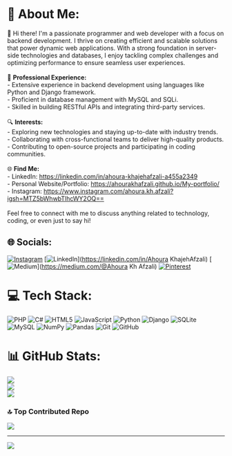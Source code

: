 # 💫 About Me:
👋 Hi there! I'm a passionate programmer and web developer with a focus on backend development. I thrive on creating efficient and scalable solutions that power dynamic web applications. With a strong foundation in server-side technologies and databases, I enjoy tackling complex challenges and optimizing performance to ensure seamless user experiences.<br><br>💼 **Professional Experience:**<br>- Extensive experience in backend development using languages like Python and Django framework.<br>- Proficient in database management with MySQL and SQLi.<br>- Skilled in building RESTful APIs and integrating third-party services.<br><br>🔍 **Interests:**<br>- Exploring new technologies and staying up-to-date with industry trends.<br>- Collaborating with cross-functional teams to deliver high-quality products.<br>- Contributing to open-source projects and participating in coding communities.<br><br>🌐 **Find Me:**<br>- LinkedIn: https://linkedin.com/in/ahoura-khajehafzali-a455a2349<br>- Personal Website/Portfolio: https://ahourakhafzali.github.io/My-portfolio/<br>- Instagram: https://www.instagram.com/ahoura.kh.afzali?igsh=MTZ5bWhwbTlhcWY2OQ==<br><br>Feel free to connect with me to discuss anything related to technology, coding, or even just to say hi! <br>


## 🌐 Socials:
[![Instagram](https://img.shields.io/badge/Instagram-%23E4405F.svg?logo=Instagram&logoColor=white)](https://instagram.com/ahoura.kh.afzali) [![LinkedIn](https://img.shields.io/badge/LinkedIn-%230077B5.svg?logo=linkedin&logoColor=white)](https://linkedin.com/in/Ahoura KhajehAfzali) [![Medium](https://img.shields.io/badge/Medium-12100E?logo=medium&logoColor=white)](https://medium.com/@Ahoura Kh Afzali) [![Pinterest](https://img.shields.io/badge/Pinterest-%23E60023.svg?logo=Pinterest&logoColor=white)](https://pinterest.com/Ahoura.kh) 

# 💻 Tech Stack:
![PHP](https://img.shields.io/badge/php-%23777BB4.svg?style=for-the-badge&logo=php&logoColor=white) ![C#](https://img.shields.io/badge/c%23-%23239120.svg?style=for-the-badge&logo=csharp&logoColor=white) ![HTML5](https://img.shields.io/badge/html5-%23E34F26.svg?style=for-the-badge&logo=html5&logoColor=white) ![JavaScript](https://img.shields.io/badge/javascript-%23323330.svg?style=for-the-badge&logo=javascript&logoColor=%23F7DF1E) ![Python](https://img.shields.io/badge/python-3670A0?style=for-the-badge&logo=python&logoColor=ffdd54) ![Django](https://img.shields.io/badge/django-%23092E20.svg?style=for-the-badge&logo=django&logoColor=white) ![SQLite](https://img.shields.io/badge/sqlite-%2307405e.svg?style=for-the-badge&logo=sqlite&logoColor=white) ![MySQL](https://img.shields.io/badge/mysql-4479A1.svg?style=for-the-badge&logo=mysql&logoColor=white) ![NumPy](https://img.shields.io/badge/numpy-%23013243.svg?style=for-the-badge&logo=numpy&logoColor=white) ![Pandas](https://img.shields.io/badge/pandas-%23150458.svg?style=for-the-badge&logo=pandas&logoColor=white) ![Git](https://img.shields.io/badge/git-%23F05033.svg?style=for-the-badge&logo=git&logoColor=white) ![GitHub](https://img.shields.io/badge/github-%23121011.svg?style=for-the-badge&logo=github&logoColor=white)
# 📊 GitHub Stats:
![](https://github-readme-stats.vercel.app/api?username=AhouraKhAfzali&theme=ambient_gradient&hide_border=true&include_all_commits=true&count_private=true)<br/>
![](https://github-readme-streak-stats.herokuapp.com/?user=AhouraKhAfzali&theme=ambient_gradient&hide_border=true)<br/>
![](https://github-readme-stats.vercel.app/api/top-langs/?username=AhouraKhAfzali&theme=ambient_gradient&hide_border=true&include_all_commits=true&count_private=true&layout=compact)

### 🔝 Top Contributed Repo
![](https://github-contributor-stats.vercel.app/api?username=AhouraKhAfzali&limit=5&theme=ambient_gradient&combine_all_yearly_contributions=true)

---
[![](https://visitcount.itsvg.in/api?id=AhouraKhAfzali&icon=2&color=1)](https://visitcount.itsvg.in)

<!-- Proudly created with GPRM ( https://gprm.itsvg.in ) -->
